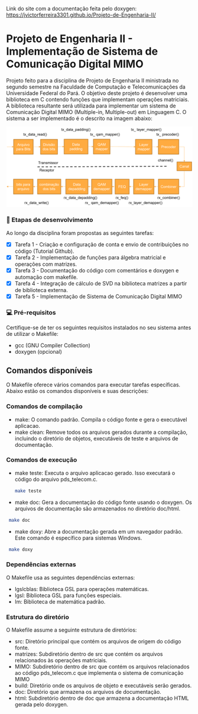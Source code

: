 Link do site com a documentação feita pelo doxygen: https://jvictorferreira3301.github.io/Projeto-de-Engenharia-II/

# Projeto de Engenharia II - Implementação de Sistema de Comunicação Digital MIMO

Projeto feito para a disciplina de Projeto de Engenharia II ministrada no segundo semestre na Faculdade de Computação e Telecomunicações da Universidade Federal do Pará. O objetivo deste projeto é desenvolver uma biblioteca em C contendo funções que implementam operações matriciais. A biblioteca resultante será utilizada para implementar um sistema de Comunicação Digital MIMO (Multiple-in, Multiple-out) em Linguagem C. O sistema a ser implementado é o descrito na imagem abaixo:

<img src="doc/figures/mimosystem.png" alt="mimo-implementação">

### 🚀 Etapas de desenvolvimento

Ao longo da disciplina foram propostas as seguintes tarefas:

- [x] Tarefa 1 - Criação e configuração de conta e envio de contribuições no código (Tutorial Github).
- [x] Tarefa 2 - Implementação de funções para álgebra matricial e operações com matrizes.	
- [x] Tarefa 3 - Documentação do código com comentários e doxygen e automação com makefile.
- [x] Tarefa 4 - Integração de cálculo de SVD na biblioteca matrizes a partir de biblioteca externa.
- [x] Tarefa 5 - Implementação de Sistema de Comunicação Digital MIMO

### 💻 Pré-requisitos
Certifique-se de ter os seguintes requisitos instalados no seu sistema antes de utilizar o Makefile:

* gcc (GNU Compiler Collection)
* doxygen (opcional)

## Comandos disponíveis
O Makefile oferece vários comandos para executar tarefas específicas. Abaixo estão os comandos disponíveis e suas descrições:

### Comandos de compilação
- make: O comando padrão. Compila o código fonte e gera o executável aplicacao.
- make clean: Remove todos os arquivos gerados durante a compilação, incluindo o diretório de objetos, executáveis de teste e arquivos de documentação.

### Comandos de execução
* make teste: Executa o arquivo aplicacao gerado. Isso executará o código do arquivo pds_telecom.c.
  ```sh
  make teste
  ```

* make doc: Gera a documentação do código fonte usando o doxygen. Os arquivos de documentação são armazenados no diretório doc/html.
 ```sh
  make doc
  ```
* make doxy: Abre a documentação gerada em um navegador padrão. Este comando é específico para sistemas Windows.
 ```sh
  make doxy
  ```
  
### Dependências externas
O Makefile usa as seguintes dependências externas:

- lgslcblas: Biblioteca GSL para operações matemáticas.
- lgsl: Biblioteca GSL para funções especiais.
- lm: Biblioteca de matemática padrão.

### Estrutura do diretório
O Makefile assume a seguinte estrutura de diretórios:

- src: Diretório principal que contém os arquivos de origem do código fonte.
- matrizes: Subdiretório dentro de src que contém os arquivos relacionados às operações matriciais.
- MIMO: Subdiretório dentro de src que contém os arquivos relacionados ao código pds_telecom.c que implementa o sistema de comunicação MIMO
- build: Diretório onde os arquivos de objeto e executáveis serão gerados.
- doc: Diretório que armazena os arquivos de documentação.
- html: Subdiretório dentro de doc que armazena a documentação HTML gerada pelo doxygen.

